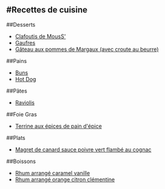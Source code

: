 #Recettes de cuisine
--------------------


##Desserts

- [Clafoutis de MousS'](./desserts/clafoutis.md)
- [Gaufres](./desserts/gaufres/README.md)
- [Gâteau aux pommes de Margaux (avec croute au beurre)](./desserts/Gateau-aux-pommes.md)

##Pains

- [Buns](./pains/buns.md)
- [Hot Dog](./pains/hotdog.md)

##Pâtes

- [Raviolis](./pâtes/raviolis.md)

##Foie Gras

- [Terrine aux épices de pain d'épice](./foie_gras/terrine.md)

##Plats

- [Magret de canard sauce poivre vert flambé au cognac](./plats/canard_poivre_vert_cognac.md)

##Boissons

- [Rhum arrangé caramel vanille](./boissons/rhum_caramel_vanille.md)
- [Rhum arrangé orange citron clémentine](./boissons/rhum_orange_citron_clementine.md)
